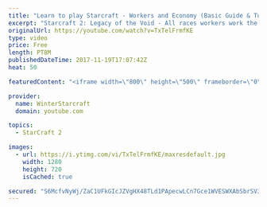 ```yaml
---
title: "Learn to play Starcraft - Workers and Economy (Basic Guide & Tutorial)"
excerpt: "Starcraft 2: Legacy of the Void - All races workers work the same (mule notwithstanding!)  Wiki on mining: http://wiki.teamliquid.net/starcraft2/Mining_Minerals"
originalUrl: https://youtube.com/watch?v=TxTelFrmfKE
type: video
price: Free
length: PT8M
publishedDateTime: 2017-11-19T17:07:42Z
heat: 50

featuredContent: "<iframe width=\"800\" height=\"500\" frameborder=\"0\" src=\"https://www.youtube.com/embed/TxTelFrmfKE\" allow=\"accelerometer; autoplay; encrypted-media; gyroscope; picture-in-picture\" allowfullscreen></iframe>"

provider:
  name: WinterStarcraft
  domain: youtube.com

topics:
  - StarCraft 2

images:
  - url: https://i.ytimg.com/vi/TxTelFrmfKE/maxresdefault.jpg
    width: 1280
    height: 720
    isCached: true

secured: "S6McfvNyWj/ZaC1UFkGIcJZVgHX48TLd1PApecwLCn7Gce1WVESWXAbSbrSV3Ty2XemrnxS3W+6YxxxnnVBV0J6QLxDdgUbIBzszPQgmFXowaqKK1QVMGIaEub3XdVooafJD79Bs0l+HzolcIweA6qZBZyi/CivKqX1qiy/t3JXnEmpENIyqIzivcBSiiIB67UabjzEI14K8pb7rLdnMtLkzIfyyVw0ckLE3hB6MCHz74TK0l8/i3qN+ILnWiLiFQ1iy//24YI6BUCP8Qu8kcFmu93WHkEWNbvga0wCJ1NNj6yvNn7xHk1w//6gM0sbExRNu9z997/SkrSESTP1cJzDVPa+Rr9r2CffJMSW96OXhgcaQzWJtLM1Guy8GMjBh+yTFiiT60QpeeVsYle+ONNtfJT93FbEPqnysBscx6vM=;Z6TX3nfNFezbsI7MH7clQA=="
---
```


